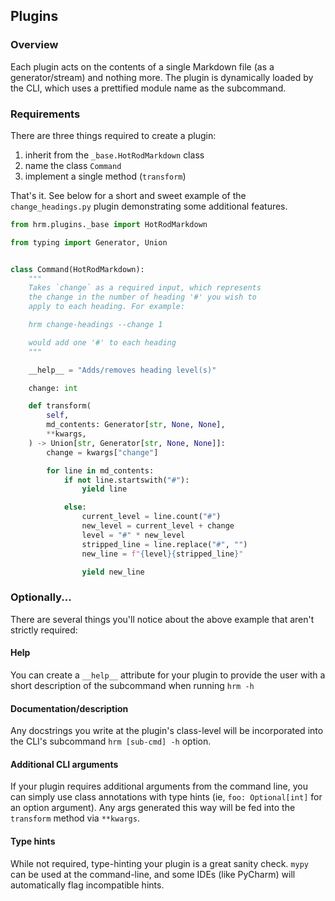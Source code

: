 ## Plugins

### Overview
Each plugin acts on the contents of a single Markdown file (as a generator/stream) and nothing more.
The plugin is dynamically loaded by the CLI, which uses a prettified module name as the subcommand.

### Requirements
There are three things required to create a plugin:
1. inherit from the `_base.HotRodMarkdown` class
1. name the class `Command`
1. implement a single method (`transform`)

That's it. 
See below for a short and sweet example of the `change_headings.py` plugin demonstrating some additional features.

```python INJECT_CODE(change_headings.py)
from hrm.plugins._base import HotRodMarkdown

from typing import Generator, Union


class Command(HotRodMarkdown):
    """
    Takes `change` as a required input, which represents
    the change in the number of heading '#' you wish to
    apply to each heading. For example:

    hrm change-headings --change 1

    would add one '#' to each heading
    """

    __help__ = "Adds/removes heading level(s)"

    change: int

    def transform(
        self,
        md_contents: Generator[str, None, None],
        **kwargs,
    ) -> Union[str, Generator[str, None, None]]:
        change = kwargs["change"]

        for line in md_contents:
            if not line.startswith("#"):
                yield line

            else:
                current_level = line.count("#")
                new_level = current_level + change
                level = "#" * new_level
                stripped_line = line.replace("#", "")
                new_line = f"{level}{stripped_line}"

                yield new_line
```

### Optionally...
There are several things you'll notice about the above example that aren't strictly required:

#### Help
You can create a `__help__` attribute for your plugin to provide the user with a short description of the subcommand when running `hrm -h` 

#### Documentation/description
Any docstrings you write at the plugin's class-level will be incorporated into the CLI's subcommand `hrm [sub-cmd] -h` option.


#### Additional CLI arguments
If your plugin requires additional arguments from the command line, you can simply use class annotations with type hints (ie, `foo: Optional[int]` for an option argument).
Any args generated this way will be fed into the `transform` method via `**kwargs`.

#### Type hints
While not required, type-hinting your plugin is a great sanity check.
`mypy` can be used at the command-line, and some IDEs (like PyCharm) will automatically flag incompatible hints.
